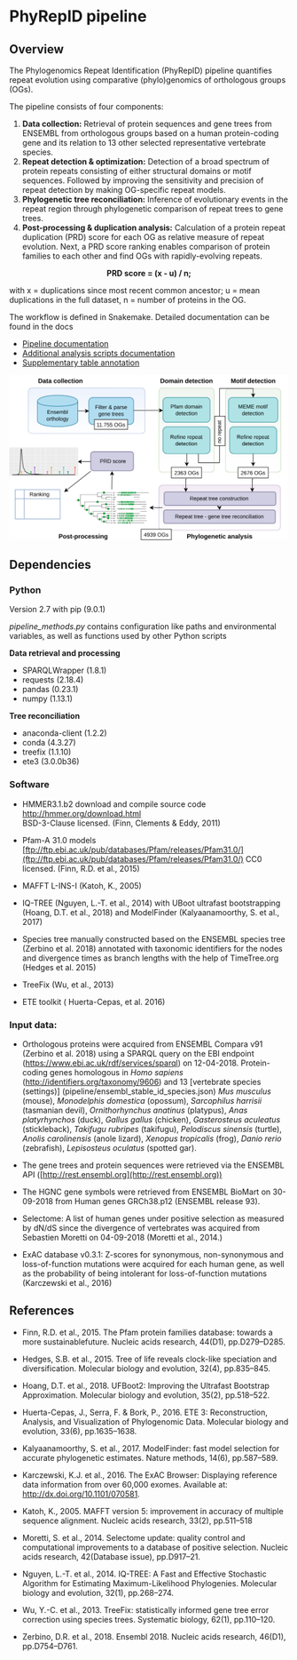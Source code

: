 ﻿# PhyRepID pipeline

## Overview

The Phylogenomics Repeat Identification 
(PhyRepID) pipeline quantifies repeat evolution using comparative (phylo)genomics of orthologous groups (OGs). 

The pipeline consists of four components: 

 1. **Data collection:** Retrieval of protein sequences and gene trees from ENSEMBL from orthologous groups based  on a human protein-coding gene and its relation to 13 other selected representative vertebrate species.
 2. **Repeat detection & optimization:** Detection of a broad spectrum of protein repeats consisting of either structural domains or motif sequences. Followed by improving the sensitivity and precision of repeat detection by making OG-specific repeat models.
 3. **Phylogenetic tree reconciliation:** Inference of evolutionary events in the repeat region through phylogenetic comparison of repeat trees to gene trees.
 4. **Post-processing & duplication analysis:** Calculation of a protein repeat duplication (PRD) score for each OG as relative measure of repeat evolution. Next, a PRD score ranking  enables comparison of protein families to each other and find OGs with rapidly-evolving repeats. 
 
<p align="center"> 
<b>PRD score = (x - u) / n;</b></p>
 with x = duplications since most recent common ancestor; u = mean duplications in the full dataset, n = number of proteins in the OG.

The workflow is defined in Snakemake.
Detailed documentation can be found in the docs

 - [Pipeline documentation](docs/pipeline_documentation.md)
 - [Additional analysis scripts documentation](docs/analysis_documentation.md)
 - [Supplementary table annotation](docs/supplement_documentation.md)


![PhyRepID pipeline overview](PhyRepID_overview.png)

## Dependencies

### Python
Version 2.7 with pip (9.0.1)

 *pipeline\_methods.py* contains configuration like paths and environmental variables, as well as functions used by other Python scripts

**Data retrieval and processing**
 - SPARQLWrapper (1.8.1) 
 - requests (2.18.4) 
 - pandas (0.23.1) 
 - numpy (1.13.1)

**Tree reconciliation** 
 - anaconda-client (1.2.2)
 - conda (4.3.27) 
 - treefix (1.1.10) 
 - ete3 (3.0.0b36)

### Software

- HMMER3.1.b2 download and compile source code [http://hmmer.org/download.html  
](http://hmmer.org/download.html) BSD-3-Clause licensed. (Finn, Clements & Eddy, 2011)
 
- Pfam-A 31.0 models [ftp://ftp.ebi.ac.uk/pub/databases/Pfam/releases/Pfam31.0/](ftp://ftp.ebi.ac.uk/pub/databases/Pfam/releases/Pfam31.0/)
CC0 licensed. (Finn, R.D. et al., 2015)

-   MAFFT L-INS-I (Katoh, K., 2005)

 -   IQ-TREE  (Nguyen, L.-T. et al., 2014) with UBoot ultrafast bootstrapping (Hoang, D.T. et al., 2018) and ModelFinder (Kalyaanamoorthy, S. et al., 2017)

-   Species tree manually constructed based on the ENSEMBL species tree (Zerbino et al. 2018) annotated with taxonomic identifiers for the nodes and divergence times as branch lengths with the help of TimeTree.org (Hedges et al. 2015)

-   TreeFix (Wu, et al., 2013)
 
-   ETE toolkit ( Huerta-Cepas, et al. 2016)

### Input data:  

- Orthologous proteins were acquired from ENSEMBL Compara v91 (Zerbino et al. 2018) using a SPARQL query on the EBI endpoint (https://www.ebi.ac.uk/rdf/services/sparql) on 12-04-2018. Protein-coding genes homologous in *Homo sapiens* (http://identifiers.org/taxonomy/9606) and 13 [vertebrate species (settings)] (pipeline/ensembl_stable_id_species.json) 
*Mus musculus* (mouse), *Monodelphis domestica* (opossum), *Sarcophilus harrisii* (tasmanian devil), *Ornithorhynchus anatinus* (platypus), *Anas platyrhynchos* (duck), *Gallus gallus* (chicken), *Gasterosteus aculeatus* (stickleback), *Takifugu rubripes* (takifugu), *Pelodiscus sinensis* (turtle), *Anolis carolinensis* (anole lizard), *Xenopus tropicalis* (frog), *Danio rerio* (zebrafish), *Lepisosteus oculatus* (spotted gar).
   
- The gene trees and protein sequences were retrieved via the ENSEMBL API ([http://rest.ensembl.org](http://rest.ensembl.org))
  
- The HGNC gene symbols were retrieved from ENSEMBL BioMart on 30-09-2018 from Human genes GRCh38.p12 (ENSEMBL release 93).
 
- Selectome: A list of human genes under positive selection as measured by dN/dS since the divergence of vertebrates was acquired from Sebastien Moretti on 04-09-2018 (Moretti et al., 2014.)

- ExAC database v0.3.1: Z-scores for synonymous, non-synonymous and loss-of-function mutations were acquired for each human gene, as well as the probability of being intolerant for loss-of-function mutations (Karczewski et al., 2016)
 

## References


  -   Finn, R.D. et al., 2015. The Pfam protein families database: towards a more sustainablefuture. Nucleic acids research, 44(D1), pp.D279–D285.
    
-   Hedges, S.B. et al., 2015. Tree of life reveals clock-like speciation and diversification. Molecular biology and evolution, 32(4), pp.835–845.
    
-   Hoang, D.T. et al., 2018. UFBoot2: Improving the Ultrafast Bootstrap Approximation. Molecular biology and evolution, 35(2), pp.518–522.
    
-   Huerta-Cepas, J., Serra, F. & Bork, P., 2016. ETE 3: Reconstruction, Analysis, and Visualization of Phylogenomic Data. Molecular biology and evolution, 33(6), pp.1635–1638.
    
-   Kalyaanamoorthy, S. et al., 2017. ModelFinder: fast model selection for accurate phylogenetic estimates. Nature methods, 14(6), pp.587–589.
    
-   Karczewski, K.J. et al., 2016. The ExAC Browser: Displaying reference data information from over 60,000 exomes. Available at: http://dx.doi.org/10.1101/070581.
    
-   Katoh, K., 2005. MAFFT version 5: improvement in accuracy of multiple sequence alignment. Nucleic acids research, 33(2), pp.511–518
    
-   Moretti, S. et al., 2014. Selectome update: quality control and computational improvements to a database of positive selection. Nucleic acids research, 42(Database issue), pp.D917–21.
    
-   Nguyen, L.-T. et al., 2014. IQ-TREE: A Fast and Effective Stochastic Algorithm for Estimating Maximum-Likelihood Phylogenies. Molecular biology and evolution, 32(1), pp.268–274.
    
-   Wu, Y.-C. et al., 2013. TreeFix: statistically informed gene tree error correction using species trees. Systematic biology, 62(1), pp.110–120.
    
-   Zerbino, D.R. et al., 2018. Ensembl 2018. Nucleic acids research, 46(D1), pp.D754–D761.
